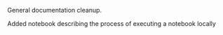 General documentation cleanup.

Added notebook describing the process of executing a notebook locally
